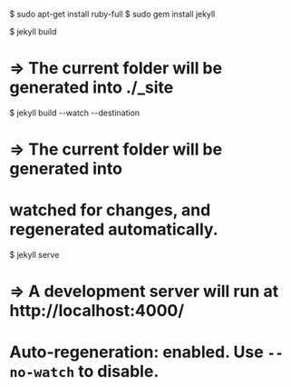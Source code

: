 $ sudo apt-get install ruby-full
$ sudo gem install jekyll

$ jekyll build
# => The current folder will be generated into ./_site
$ jekyll build --watch --destination <destination>
# => The current folder will be generated into <destination>
#    watched for changes, and regenerated automatically.
$ jekyll serve
# => A development server will run at http://localhost:4000/
# Auto-regeneration: enabled. Use `--no-watch` to disable.
